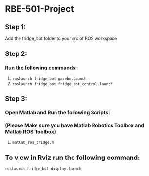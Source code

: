 # RBE-501-Project

## Step 1:

Add the fridge_bot folder to your src of ROS workspace

## Step 2:
### Run the following commands:
1. `roslaunch fridge_bot gazebo.launch`
2. `roslaunch fridge_bot fridge_bot_control.launch`

## Step 3:
### Open Matlab and Run the following Scripts:
### (Please Make sure you have Matlab Robotics Toolbox and Matlab ROS Toolbox)
1. `matlab_ros_bridge.m`

## To view in Rviz run the following command:

`roslaunch fridge_bot display.launch`
